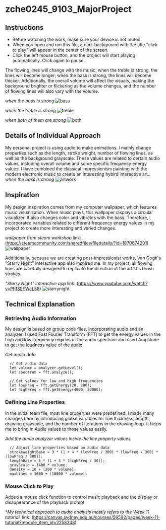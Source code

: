# zche0245_9103_MajorProject
## **Instructions**
- Before watching the work, make sure your device is not muted.
- When you open and run this file, a dark background with the title "click to play" will appear in the center of the screen.
- Click the left mouse button, and the project will start playing automatically. Click again to pause.

The flowing lines will change with the music: when the treble is strong, the lines will become longer; when the bass is strong, the lines will become thicker. Additionally, the overall volume will affect the visuals, making the background brighter or flickering as the volume changes, and the number of flowing lines will also vary with the volume.

*when the bass is strong*
![bass](readmeImages/Bass.png)

*when the treble is strong*
![treble](readmeImages/Treble.png)

*when both of them are strong*
![both](readmeImages/Both.png)

## **Details of Individual Approach**
My personal project is using audio to make animations. I mainly change properties such as the length, stroke weight, number of flowing lines, as well as the background grayscale. These values are related to certain audio values, including overall volume and some specific frequency energy values.
I have combined the classical impressionism painting with the modern electronic music to create an interesting hybird interactive art.
*when the bass is strong*
![artwork](readmeImages/Claude_Monet,_Saint-Georges_majeur_au_crépuscule.jpg.png)
## **Inspiration**
My design inspiration comes from my computer wallpaper, which features music visualization. When music plays, this wallpaper displays a circular visualizer. It also changes color and vibrates with the bass. Therefore, I incorporated variables related to different frequency energy values in my project to create more interesting and varied changes.

*wallpaper from steam workshop* link: (https://steamcommunity.com/sharedfiles/filedetails/?id=1870674201)
![wallpaper](readmeImages/wallpaper.png)

Additionally, because we are creating post-impressionist works, Van Gogh's "Starry Night" interactive app also inspired me. In my project, all flowing lines are carefully designed to replicate the direction of the artist's brush strokes.

*"Starry Night" interactive app* link: (https://www.youtube.com/watch?v=Ph1SEFWcL58)
![starrynight](readmeImages/starrynight.png)

## **Technical Explanation**
### Retrieving Audio Information
My design is based on group code files, incorporating audio and an analyzer. I used Fast Fourier Transform (FFT) to get the energy values in the high and low-frequency regions of the audio spectrum and used Amplitude to get the loudness value of the audio.

*Get audio data*
```
  // Get audio data
  let volume = analyzer.getLevel();
  let spectrum = fft.analyze();
  
  // Get values for low and high frequencies
  let lowFreq = fft.getEnergy(20, 200);
  let highFreq = fft.getEnergy(4000, 20000);
```
### Defining Line Properties
In the initial team file, most line properties were predefined. I made many changes here by introducing global variables for line thickness, length, drawing grayscale, and the number of iterations in the drawing loop. It helps me to bring in Audio values to those values easily.

*Add the audio analyzer values inside the line property values*
```
  // Adjust line properties based on audio data
  strokeweightBase = 3 * (1 + 4 * (lowFreq / 300) * (lowFreq / 300) * (lowFreq / 300));
  lengthBase = 5 * (1 + 3 * (highFreq / 30));
  grayScale = 1400 * volume;
  density = 10 + (200 * volume);
  maxLines = 1000 + (10000 * volume);
```

### Mouse Click to Play
Added a mouse click function to control music playback and the display or disappearance of the playback prompt.

**My technical approach to audio analysis mostly refers to the Week 11 tutorial.* link: (https://canvas.sydney.edu.au/courses/56592/pages/week-11-tutorial?module_item_id=2258248)